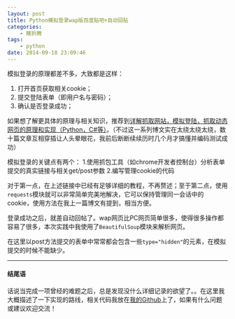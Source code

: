 ```yaml
---
layout: post
title: Python模拟登录wap版百度贴吧+自动回贴
categories: 
    - 瞎折腾
tags: 
    - python
date: 2014-09-18 23:09:46
---
```


模拟登录的原理都差不多，大致都是这样：

1.  打开首页获取相关cookie；
2.  提交登陆表单（即用户名与密码）；
3.  确认是否登录成功；

如果想了解更具体的原理与相关知识，推荐到[详解抓取网站，模拟登陆，抓取动态网页的原理和实现（Python，C#等）](http://www.crifan.com/files/doc/docbook/web_scrape_emulate_login/release/html/web_scrape_emulate_login.html)。（不过这一系列博文实在太绕太绕太绕，数十篇文章互相穿插让人头晕眼花，我前后断断续续历时几个月才搞懂并编码测试成功）


模拟登录的关键点有两个：
1.使用抓包工具（如chrome开发者控制台）分析表单提交的真实链接与相关get/post参数
2.编写管理cookie的代码

对于第一点，在上述链接中已经有足够详细的教程，不再赘述；至于第二点，使用`requests`模块就可以非常简单完美地解决，它可以保持管理同一会话中的cookie，使用方法在我上一篇博文有提到，相当方便。

登录成功之后，就差自动回帖了。wap网页比PC网页简单很多，使得很多操作都容易了很多，本次实践中我使用了`BeautifulSoup`模块来解析网页。

在这里以post方法提交的表单中常常都会包含一些`type="hidden"`的元素，在模拟提交的时候不能缺少。

------
#### 结尾语
话说当完成一项曾经的难题之后，总是发现没什么详细记录的欲望了。。在这里我大概描述了一下实现的路线，相关代码我放在[我的Github](https://github.com/tigerstudent)上了，如果有什么问题或建议欢迎交流！

            